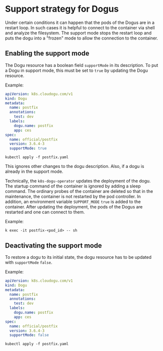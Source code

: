 # Support strategy for Dogus

Under certain conditions it can happen that the pods of the Dogus are in a restart loop.
In such cases it is helpful to connect to the container via shell and analyze the filesystem.
The support mode stops the restart loop and puts the dogu into a "frozen" mode to allow the connection to the container.

## Enabling the support mode

The Dogu resource has a boolean field `supportMode` in its description.
To put a Dogu in support mode, this must be set to `true` by updating the Dogu resource.

Example:

```yaml
apiVersion: k8s.cloudogu.com/v1
kind: Dogu
metadata:
  name: postfix
  annotations:
    test: dev
  labels:
    dogu.name: postfix
    app: ces
spec:
  name: official/postfix
  version: 3.6.4-3
  supportMode: true
```

`kubectl apply -f postfix.yaml`

This ignores other changes to the dogu description. Also, if a dogu is already in the support mode.

Technically, the `k8s-dogu-operator` updates the deployment of the dogu. The startup command of the container is
ignored by adding a sleep command. The ordinary probes of the container are deleted so that in the
maintenance, the container is not restarted by the pod controller. In addition, an environment variable `SUPPORT_MODE` 
`true` is added to the container. After updating the deployment, the pods of the Dogus are restarted and one can connect to them.

Example:

`k exec -it postfix-<pod_id> -- sh`

## Deactivating the support mode

To restore a dogu to its initial state, the dogu resource has to be updated with `supportMode` `false`.

Example:

```yaml
apiVersion: k8s.cloudogu.com/v1
kind: Dogu
metadata:
  name: postfix
  annotations:
    test: dev
  labels:
    dogu.name: postfix
    app: ces
spec:
  name: official/postfix
  version: 3.6.4-3
  supportMode: false
```

`kubectl apply -f postfix.yaml`
